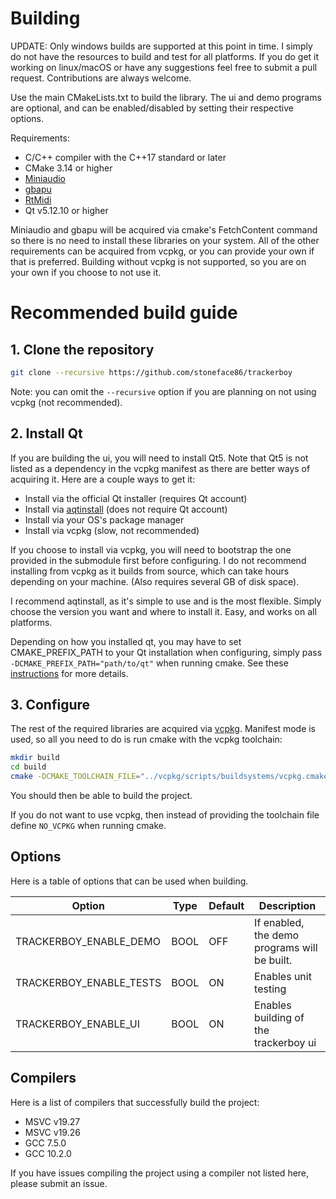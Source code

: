 # Building

UPDATE: Only windows builds are supported at this point in time. I simply
do not have the resources to build and test for all platforms. If you do
get it working on linux/macOS or have any suggestions feel free to
submit a pull request. Contributions are always welcome.

Use the main CMakeLists.txt to build the library. The ui and demo programs are
optional, and can be enabled/disabled by setting their respective options.

Requirements:
 * C/C++ compiler with the C++17 standard or later
 * CMake 3.14 or higher
 * [Miniaudio](https://github.com/mackron/miniaudio)
 * [gbapu](https://github.com/stoneface86/gbapu)
 * [RtMidi](https://github.com/thestk/rtmidi)
 * Qt v5.12.10 or higher

Miniaudio and gbapu will be acquired via cmake's FetchContent command
so there is no need to install these libraries on your system. All of the
other requirements can be acquired from vcpkg, or you can provide your own if
that is preferred. Building without vcpkg is not supported, so you are on your
own if you choose to not use it.

# Recommended build guide

## 1. Clone the repository

```sh
git clone --recursive https://github.com/stoneface86/trackerboy
```
Note: you can omit the `--recursive` option if you are planning on not using
vcpkg (not recommended).

## 2. Install Qt

If you are building the ui, you will need to install Qt5. Note that Qt5 is not
listed as a dependency in the vcpkg manifest as there are better ways of
acquiring it. Here are a couple ways to get it:
 * Install via the official Qt installer (requires Qt account)
 * Install via [aqtinstall](https://github.com/miurahr/aqtinstall) (does not require Qt account)
 * Install via your OS's package manager
 * Install via vcpkg (slow, not recommended)

If you choose to install via vcpkg, you will need to bootstrap the one provided
in the submodule first before configuring. I do not recommend installing from
vcpkg as it builds from source, which can take hours depending on your machine.
(Also requires several GB of disk space).

I recommend aqtinstall, as it's simple to use and is the most flexible. Simply
choose the version you want and where to install it. Easy, and works on all
platforms.

Depending on how you installed qt, you may have to set CMAKE_PREFIX_PATH to
your Qt installation when configuring, simply pass
`-DCMAKE_PREFIX_PATH="path/to/qt"` when running cmake. See these
[instructions](https://doc.qt.io/qt-5/cmake-get-started.html) for more details.

## 3. Configure

The rest of the required libraries are acquired via [vcpkg](https://vcpkg.io/en/index.html).
Manifest mode is used, so all you need to do is run cmake with the vcpkg
toolchain:

```sh
mkdir build
cd build
cmake -DCMAKE_TOOLCHAIN_FILE="../vcpkg/scripts/buildsystems/vcpkg.cmake" ../
```

You should then be able to build the project.

If you do not want to use vcpkg, then instead of providing the toolchain file
define `NO_VCPKG` when running cmake.

## Options

Here is a table of options that can be used when building.

| Option                  | Type | Default | Description                                  |
|-------------------------|------|---------|----------------------------------------------|
| TRACKERBOY_ENABLE_DEMO  | BOOL | OFF     | If enabled, the demo programs will be built. |
| TRACKERBOY_ENABLE_TESTS | BOOL | ON      | Enables unit testing                         |
| TRACKERBOY_ENABLE_UI    | BOOL | ON      | Enables building of the trackerboy ui        |

## Compilers

Here is a list of compilers that successfully build the project:
 * MSVC v19.27
 * MSVC v19.26
 * GCC 7.5.0
 * GCC 10.2.0

If you have issues compiling the project using a compiler not listed here,
please submit an issue.
